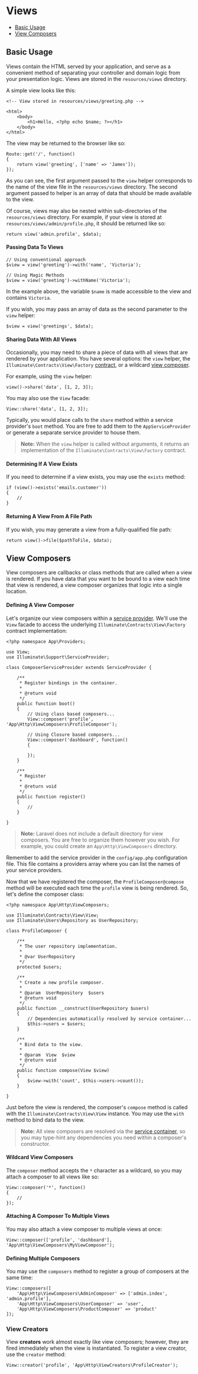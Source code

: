# Views

- [Basic Usage](#basic-usage)
- [View Composers](#view-composers)

<a name="basic-usage"></a>
## Basic Usage

Views contain the HTML served by your application, and serve as a convenient method of separating your controller and domain logic from your presentation logic. Views are stored in the `resources/views` directory.

A simple view looks like this:

	<!-- View stored in resources/views/greeting.php -->

	<html>
		<body>
			<h1>Hello, <?php echo $name; ?></h1>
		</body>
	</html>

The view may be returned to the browser like so:

	Route::get('/', function()
	{
		return view('greeting', ['name' => 'James']);
	});

As you can see, the first argument passed to the `view` helper corresponds to the name of the view file in the `resources/views` directory. The second argument passed to helper is an array of data that should be made available to the view.

Of course, views may also be nested within sub-directories of the `resources/views` directory. For example, if your view is stored at `resources/views/admin/profile.php`, it should be returned like so:

	return view('admin.profile', $data);

#### Passing Data To Views

	// Using conventional approach
	$view = view('greeting')->with('name', 'Victoria');

	// Using Magic Methods
	$view = view('greeting')->withName('Victoria');

In the example above, the variable `$name` is made accessible to the view and contains `Victoria`.

If you wish, you may pass an array of data as the second parameter to the `view` helper:

	$view = view('greetings', $data);

#### Sharing Data With All Views

Occasionally, you may need to share a piece of data with all views that are rendered by your application. You have several options: the `view` helper, the `Illuminate\Contracts\View\Factory` [contract](/docs/5.0/contracts), or a wildcard [view composer](#view-composers).

For example, using the `view` helper:

	view()->share('data', [1, 2, 3]);

You may also use the `View` facade:

	View::share('data', [1, 2, 3]);

Typically, you would place calls to the `share` method within a service provider's `boot` method. You are free to add them to the `AppServiceProvider` or generate a separate service provider to house them.

> **Note:** When the `view` helper is called without arguments, it returns an implementation of the `Illuminate\Contracts\View\Factory` contract.

#### Determining If A View Exists

If you need to determine if a view exists, you may use the `exists` method:

	if (view()->exists('emails.customer'))
	{
		//
	}

#### Returning A View From A File Path

If you wish, you may generate a view from a fully-qualified file path:

	return view()->file($pathToFile, $data);

<a name="view-composers"></a>
## View Composers

View composers are callbacks or class methods that are called when a view is rendered. If you have data that you want to be bound to a view each time that view is rendered, a view composer organizes that logic into a single location.

#### Defining A View Composer

Let's organize our view composers within a [service provider](/docs/5.0/providers). We'll use the `View` facade to access the underlying `Illuminate\Contracts\View\Factory` contract implementation:

	<?php namespace App\Providers;

	use View;
	use Illuminate\Support\ServiceProvider;

	class ComposerServiceProvider extends ServiceProvider {

		/**
		 * Register bindings in the container.
		 *
		 * @return void
		 */
		public function boot()
		{
			// Using class based composers...
			View::composer('profile', 'App\Http\ViewComposers\ProfileComposer');

			// Using Closure based composers...
			View::composer('dashboard', function()
			{

			});
		}
		
		/**
		 * Register
		 *
		 * @return void
		 */
		public function register()
		{
			//
		}

	}

> **Note:** Laravel does not include a default directory for view composers. You are free to organize them however you wish. For example, you could create an `App\Http\ViewComposers` directory.

Remember to add the service provider in the `config/app.php` configuration file. This file contains a providers array where you can list the names of your service providers.

Now that we have registered the composer, the `ProfileComposer@compose` method will be executed each time the `profile` view is being rendered. So, let's define the composer class:

	<?php namespace App\Http\ViewComposers;

	use Illuminate\Contracts\View\View;
	use Illuminate\Users\Repository as UserRepository;

	class ProfileComposer {

		/**
		 * The user repository implementation.
		 *
		 * @var UserRepository
		 */
		protected $users;

		/**
		 * Create a new profile composer.
		 *
		 * @param  UserRepository  $users
		 * @return void
		 */
		public function __construct(UserRepository $users)
		{
			// Dependencies automatically resolved by service container...
			$this->users = $users;
		}

		/**
		 * Bind data to the view.
		 *
		 * @param  View  $view
		 * @return void
		 */
		public function compose(View $view)
		{
			$view->with('count', $this->users->count());
		}

	}

Just before the view is rendered, the composer's `compose` method is called with the `Illuminate\Contracts\View\View` instance. You may use the `with` method to bind data to the view.

> **Note:** All view composers are resolved via the [service container](/docs/5.0/container), so you may type-hint any dependencies you need within a composer's constructor.

#### Wildcard View Composers

The `composer` method accepts the `*` character as a wildcard, so you may attach a composer to all views like so:

	View::composer('*', function()
	{
		//
	});

#### Attaching A Composer To Multiple Views

You may also attach a view composer to multiple views at once:

	View::composer(['profile', 'dashboard'], 'App\Http\ViewComposers\MyViewComposer');

#### Defining Multiple Composers

You may use the `composers` method to register a group of composers at the same time:

	View::composers([
		'App\Http\ViewComposers\AdminComposer' => ['admin.index', 'admin.profile'],
		'App\Http\ViewComposers\UserComposer' => 'user',
		'App\Http\ViewComposers\ProductComposer' => 'product'
	]);

### View Creators

View **creators** work almost exactly like view composers; however, they are fired immediately when the view is instantiated. To register a view creator, use the `creator` method:

	View::creator('profile', 'App\Http\ViewCreators\ProfileCreator');
